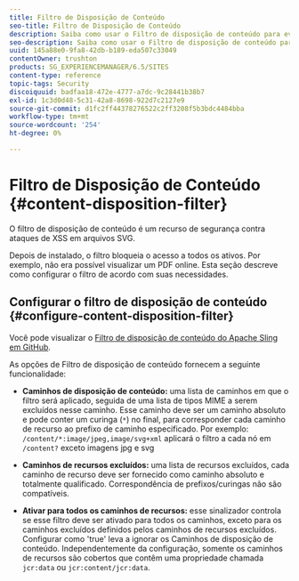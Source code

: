 ```yaml
---
title: Filtro de Disposição de Conteúdo
seo-title: Filtro de Disposição de Conteúdo
description: Saiba como usar o Filtro de disposição de conteúdo para evitar ataques de XSS.
seo-description: Saiba como usar o Filtro de disposição de conteúdo para evitar ataques de XSS.
uuid: 145a88e0-9fa8-42db-b189-eda507c33049
contentOwner: trushton
products: SG_EXPERIENCEMANAGER/6.5/SITES
content-type: reference
topic-tags: Security
discoiquuid: badfaa18-472e-4777-a7dc-9c28441b38b7
exl-id: 1c3d0d48-5c31-42a8-8698-922d7c2127e9
source-git-commit: d1fc2ff44378276522c2ff3208f5b3bdc4484bba
workflow-type: tm+mt
source-wordcount: '254'
ht-degree: 0%

---
```


# Filtro de Disposição de Conteúdo {#content-disposition-filter}

O filtro de disposição de conteúdo é um recurso de segurança contra ataques de XSS em arquivos SVG.

Depois de instalado, o filtro bloqueia o acesso a todos os ativos. Por exemplo, não era possível visualizar um PDF online. Esta seção descreve como configurar o filtro de acordo com suas necessidades.

## Configurar o filtro de disposição de conteúdo {#configure-content-disposition-filter}

Você pode visualizar o [Filtro de disposição de conteúdo do Apache Sling em GitHub](https://github.com/apache/sling-org-apache-sling-security/blob/master/src/main/java/org/apache/sling/security/impl/ContentDispositionFilterConfiguration.java).

As opções de Filtro de disposição de conteúdo fornecem a seguinte funcionalidade:

* **Caminhos de disposição de conteúdo:** uma lista de caminhos em que o filtro será aplicado, seguida de uma lista de tipos MIME a serem excluídos nesse caminho. Esse caminho deve ser um caminho absoluto e pode conter um curinga (`*`) no final, para corresponder cada caminho de recurso ao prefixo de caminho especificado. Por exemplo: `/content/*:image/jpeg,image/svg+xml` aplicará o filtro a cada nó em `/content?` exceto imagens jpg e svg

* **Caminhos de recursos excluídos:** uma lista de recursos excluídos, cada caminho de recurso deve ser fornecido como caminho absoluto e totalmente qualificado. Correspondência de prefixos/curingas não são compatíveis.

* **Ativar para todos os caminhos de recursos:** esse sinalizador controla se esse filtro deve ser ativado para todos os caminhos, exceto para os caminhos excluídos definidos pelos caminhos de recursos excluídos. Configurar como &#39;true&#39; leva a ignorar os Caminhos de disposição de conteúdo. Independentemente da configuração, somente os caminhos de recursos são cobertos que contêm uma propriedade chamada `jcr:data` ou `jcr:content/jcr:data`.
